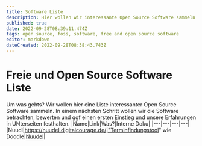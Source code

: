 ```yaml
---
title: Software Liste
description: Hier wollen wir interessante Open Source Software sammeln um diese zu beschrieben, testen etc.   
published: true
date: 2022-09-28T08:39:11.474Z
tags: open source, foss, software, free and open source software
editor: markdown
dateCreated: 2022-09-28T08:38:43.743Z
---
```


# Freie und Open Source Software Liste
Um was gehts? 
Wir wollen hier eine Liste interessanter Open Source Software sammeln. In einem nächsten Schritt wollen wir die Software betrachten, bewerten und ggf einen ersten Einstieg und unsere Erfahrungen in UNterseiten festhalten. 
|Name|Link|Was?|Interne Doku|
|---|---|---|---|
|Nuudl|https://nuudel.digitalcourage.de/|"Terminfindungstool" wie Doodle|[Nuudel](/de/Free-and-Open-Source-Software/Nuudl)|
